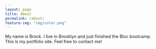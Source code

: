 ```yaml
---
layout: page
title: About
permalink: /about/
feature-img: "img/color.png"
---
```


My name is Brock. I live in Brooklyn and just finished the Bloc bootcamp. This is my portfolio site. Feel free to contact me!